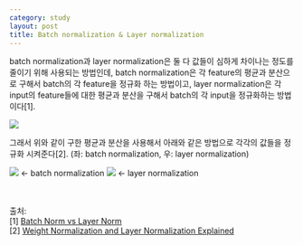 ```yaml
---
category: study
layout: post
title: Batch normalization & Layer normalization
---
```


batch normalization과 layer normalization은 둘 다 값들이 심하게 차이나는 정도를 줄이기 위해 사용되는 방법인데, 
batch normalization은 각 feature의 평균과 분산으로 구해서 batch의 각 feature을 정규화 하는 방법이고, 
layer normalization은 각 input의 feature들에 대한 평균과 분산을 구해서 batch의 각 input을 정규화하는 방법이다[1].

<img src="https://gityunjae.github.io/images/bnln.png">

그래서 위와 같이 구한 평균과 분산을 사용해서 아래와 같은 방법으로 각각의 값들을 정규화 시켜준다[2]. (좌: batch normalization, 우: layer normalization)

<img src="https://gityunjae.github.io/images/bn.png">
<- batch normalization

<img src="https://gityunjae.github.io/images/ln.png">
<- layer normalization

<br><br>
출처: <br>
[1] <a href="https://yonghyuc.wordpress.com/2020/03/04/batch-norm-vs-layer-norm/">Batch Norm vs Layer Norm</a><br>
[2] <a href="https://mlexplained.com/2018/01/13/weight-normalization-and-layer-normalization-explained-normalization-in-deep-learning-part-2/">Weight Normalization and Layer Normalization Explained</a>
